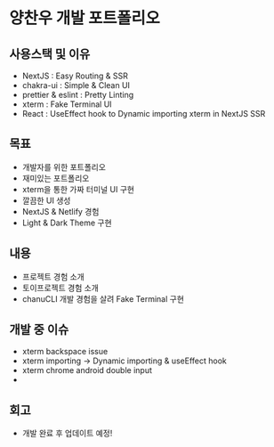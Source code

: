 # 양찬우 개발 포트폴리오

## 사용스택 및 이유

- NextJS : Easy Routing & SSR
- chakra-ui : Simple & Clean UI
- prettier & eslint : Pretty Linting
- xterm : Fake Terminal UI
- React : UseEffect hook to Dynamic importing xterm in NextJS SSR

## 목표

- 개발자를 위한 포트폴리오
- 재미있는 포트폴리오
- xterm을 통한 가짜 터미널 UI 구현
- 깔끔한 UI 생성
- NextJS & Netlify 경험
- Light & Dark Theme 구현

## 내용

- 프로젝트 경험 소개
- 토이프로젝트 경험 소개
- chanuCLI 개발 경험을 살려 Fake Terminal 구현

## 개발 중 이슈

- xterm backspace issue
- xterm importing -> Dynamic importing & useEffect hook
- xterm chrome android double input
-

## 회고

- 개발 완료 후 업데이트 예정!
